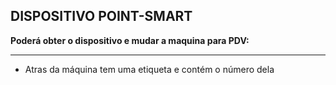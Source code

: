 ## DISPOSITIVO POINT-SMART

<b>Poderá obter o dispositivo e mudar a maquina para PDV:</b><br><hr>

- Atras da máquina tem uma etiqueta e contém o número dela<br>
